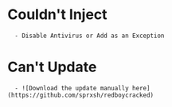 # Couldn't Inject
```
  - Disable Antivirus or Add as an Exception
```

# Can't Update
```
  - ![Download the update manually here](https://github.com/sprxsh/redboycracked)
```
